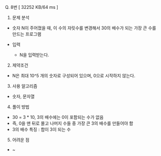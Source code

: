 Q. 8번 [ 32252 KB/64 ms ]

1. 문제 분석
- 숫자 N이 주어졌을 때, 이 수의 자릿수를 변경해서 30의 배수가 되는 가장 큰 수를 만드는 프로그램


- 입력
  - N을 입력받는다.

2. 제약조건
- N은 최대 10^5 개의 숫자로 구성되어 있으며, 0으로 시작하지 않는다.

3. 사용 알고리즘
- 숫자, 문자열

4. 풀이 방법
- 30 = 3 * 10, 3의 배수에는 0이 포함되는 수가 없음
- 즉, 0을 맨 뒤로 몰고 나머지 수들 중 가장 큰 3의 배수를 만들어야 함
- 3의 배수 특징 : 합이 3이 되는 수

5. 어려운 점
- ~
